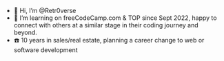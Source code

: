 - 👋 Hi, I’m @Retr0verse
- 👀 I’m learning on freeCodeCamp.com & TOP since Sept 2022, happy to connect with others at a similar stage in their coding journey and beyond. 
- :telephone: 10 years in sales/real estate, planning a career change to web or software development
<!---
Retr0verse/Retr0verse is a ✨ special ✨ repository because its `README.md` (this file) appears on your GitHub profile.
You can click the Preview link to take a look at your changes.
--->
